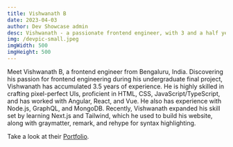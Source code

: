 ```yaml
---
title: Vishwanath B
date: 2023-04-03
author: Dev Showcase admin
desc: Vishwanath - a passionate frontend engineer, with 3 and a half years of experience, currently looking for a Senior Frontend role at a medium sized startup.
img: /devpic-small.jpeg
imgWidth: 500
imgHeight: 500
---
```

Meet Vishwanath B, a frontend engineer from Bengaluru, India. Discovering his passion for frontend engineering during his undergraduate final project, Vishwanath has accumulated 3.5 years of experience. He is highly skilled in crafting pixel-perfect UIs, proficient in HTML, CSS, JavaScript/TypeScript, and has worked with Angular, React, and Vue. He also has experience with Node.js, GraphQL, and MongoDB. Recently, Vishwanath expanded his skill set by learning Next.js and Tailwind, which he used to build his website, along with graymatter, remark, and rehype for syntax highlighting.

Take a look at their [Portfolio](https://frozenhearth.vercel.app/).
